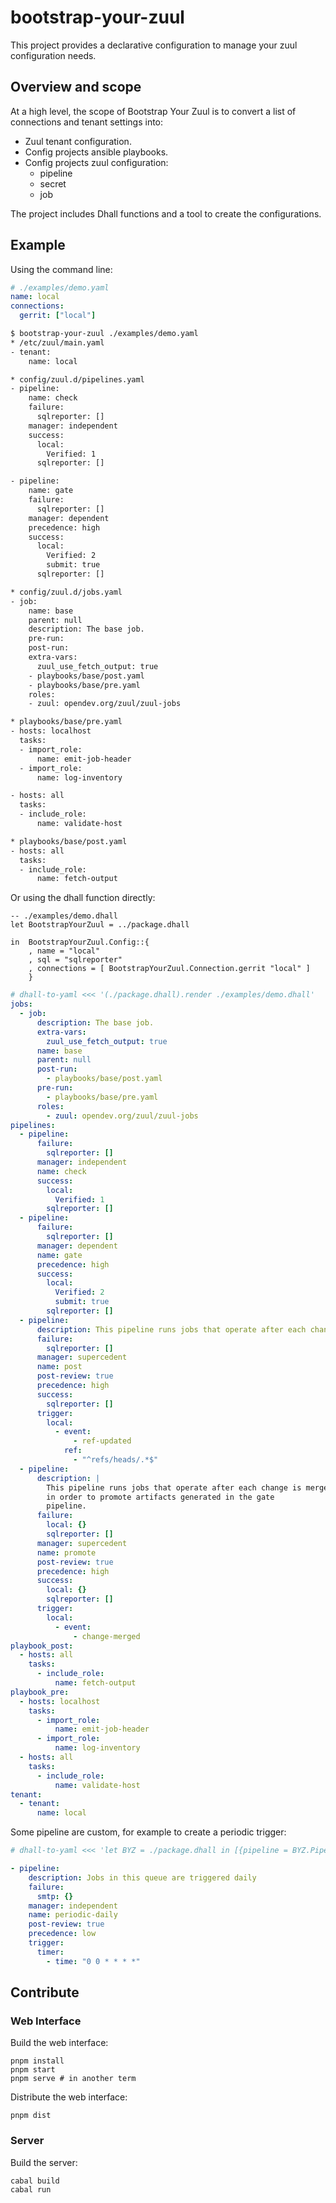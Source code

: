 # bootstrap-your-zuul

This project provides a declarative configuration to manage your zuul configuration needs.

## Overview and scope

At a high level, the scope of Bootstrap Your Zuul is to convert a list of connections and tenant settings
into:

- Zuul tenant configuration.
- Config projects ansible playbooks.
- Config projects zuul configuration:
  - pipeline
  - secret
  - job

The project includes Dhall functions and a tool to create the configurations.

## Example

Using the command line:

```yaml
# ./examples/demo.yaml
name: local
connections:
  gerrit: ["local"]
```

```bash
$ bootstrap-your-zuul ./examples/demo.yaml
* /etc/zuul/main.yaml
- tenant:
    name: local

* config/zuul.d/pipelines.yaml
- pipeline:
    name: check
    failure:
      sqlreporter: []
    manager: independent
    success:
      local:
        Verified: 1
      sqlreporter: []

- pipeline:
    name: gate
    failure:
      sqlreporter: []
    manager: dependent
    precedence: high
    success:
      local:
        Verified: 2
        submit: true
      sqlreporter: []

* config/zuul.d/jobs.yaml
- job:
    name: base
    parent: null
    description: The base job.
    pre-run:
    post-run:
    extra-vars:
      zuul_use_fetch_output: true
    - playbooks/base/post.yaml
    - playbooks/base/pre.yaml
    roles:
    - zuul: opendev.org/zuul/zuul-jobs

* playbooks/base/pre.yaml
- hosts: localhost
  tasks:
  - import_role:
      name: emit-job-header
  - import_role:
      name: log-inventory

- hosts: all
  tasks:
  - include_role:
      name: validate-host

* playbooks/base/post.yaml
- hosts: all
  tasks:
  - include_role:
      name: fetch-output
```

Or using the dhall function directly:

```dhall
-- ./examples/demo.dhall
let BootstrapYourZuul = ../package.dhall

in  BootstrapYourZuul.Config::{
    , name = "local"
    , sql = "sqlreporter"
    , connections = [ BootstrapYourZuul.Connection.gerrit "local" ]
    }

```

```yaml
# dhall-to-yaml <<< '(./package.dhall).render ./examples/demo.dhall'
jobs:
  - job:
      description: The base job.
      extra-vars:
        zuul_use_fetch_output: true
      name: base
      parent: null
      post-run:
        - playbooks/base/post.yaml
      pre-run:
        - playbooks/base/pre.yaml
      roles:
        - zuul: opendev.org/zuul/zuul-jobs
pipelines:
  - pipeline:
      failure:
        sqlreporter: []
      manager: independent
      name: check
      success:
        local:
          Verified: 1
        sqlreporter: []
  - pipeline:
      failure:
        sqlreporter: []
      manager: dependent
      name: gate
      precedence: high
      success:
        local:
          Verified: 2
          submit: true
        sqlreporter: []
  - pipeline:
      description: This pipeline runs jobs that operate after each change is merged.
      failure:
        sqlreporter: []
      manager: supercedent
      name: post
      post-review: true
      precedence: high
      success:
        sqlreporter: []
      trigger:
        local:
          - event:
              - ref-updated
            ref:
              - "^refs/heads/.*$"
  - pipeline:
      description: |
        This pipeline runs jobs that operate after each change is merged
        in order to promote artifacts generated in the gate
        pipeline.
      failure:
        local: {}
        sqlreporter: []
      manager: supercedent
      name: promote
      post-review: true
      precedence: high
      success:
        local: {}
        sqlreporter: []
      trigger:
        local:
          - event:
              - change-merged
playbook_post:
  - hosts: all
    tasks:
      - include_role:
          name: fetch-output
playbook_pre:
  - hosts: localhost
    tasks:
      - import_role:
          name: emit-job-header
      - import_role:
          name: log-inventory
  - hosts: all
    tasks:
      - include_role:
          name: validate-host
tenant:
  - tenant:
      name: local

```

Some pipeline are custom, for example to create a periodic trigger:

```yaml
# dhall-to-yaml <<< 'let BYZ = ./package.dhall in [{pipeline = BYZ.Pipeline.periodic BYZ.Pipeline.Frequency.daily BYZ.Zuul.Pipeline.Reporter.Smtp.default}]'

- pipeline:
    description: Jobs in this queue are triggered daily
    failure:
      smtp: {}
    manager: independent
    name: periodic-daily
    post-review: true
    precedence: low
    trigger:
      timer:
        - time: "0 0 * * * *"

```

## Contribute

### Web Interface

Build the web interface:

```ShellSession
pnpm install
pnpm start
pnpm serve # in another term
```

Distribute the web interface:

```ShellSession
pnpm dist
```

### Server

Build the server:

```ShellSession
cabal build
cabal run
```
